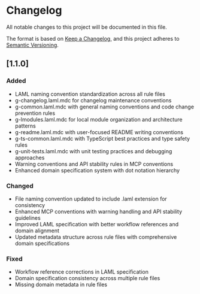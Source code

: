 # Changelog

All notable changes to this project will be documented in this file.

The format is based on [Keep a Changelog](https://keepachangelog.com/en/1.0.0/),
and this project adheres to [Semantic Versioning](https://semver.org/spec/v2.0.0.html).

## [1.1.0]

### Added
- LAML naming convention standardization across all rule files
- g-changelog.laml.mdc for changelog maintenance conventions
- g-common.laml.mdc with general naming conventions and code change prevention rules
- g-lmodules.laml.mdc for local module organization and architecture patterns
- g-readme.laml.mdc with user-focused README writing conventions
- g-ts-common.laml.mdc with TypeScript best practices and type safety rules
- g-unit-tests.laml.mdc with unit testing practices and debugging approaches
- Warning conventions and API stability rules in MCP conventions
- Enhanced domain specification system with dot notation hierarchy

### Changed
- File naming convention updated to include .laml extension for consistency
- Enhanced MCP conventions with warning handling and API stability guidelines
- Improved LAML specification with better workflow references and domain alignment
- Updated metadata structure across rule files with comprehensive domain specifications

### Fixed
- Workflow reference corrections in LAML specification
- Domain specification consistency across multiple rule files
- Missing domain metadata in rule files 